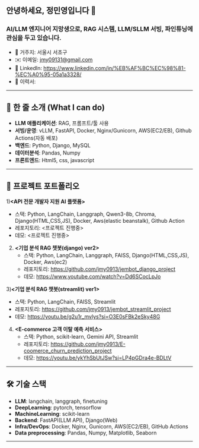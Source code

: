 ## 안녕하세요, **정민영**입니다 👋

### **AI/LLM 엔지니어** 지망생으로, RAG 시스템, LLM/SLLM 서빙, 파인튜닝에 관심을 두고 있습니다.

- 📍 거주지: 서울시 서초구
- ✉️ 이메일: <jmy09131@gmail.com>
- 💼 LinkedIn: <https://www.linkedin.com/in/%EB%AF%BC%EC%98%81-%EC%A0%95-05a1a3328/>
- 📄 이력서:
---

## 🔎 한 줄 소개 (What I can do)
- **LLM 애플리케이션**: RAG, 프롬프트/툴 사용
- **서빙/운영**: vLLM, FastAPI, Docker, Nginx/Gunicorn, AWS(EC2/EB), Github Actions(자동 배포)
- **백엔드**: Python, Django, MySQL
- **데이터분석**: Pandas, Numpy
- **프론트엔드**: Html5, css, javascript

---

## 🚀 프로젝트 포트폴리오

1)**<API 전문 개발자 지원 AI 플랫폼>**  
   - 스택: Python, LangChain, Langgraph, Qwen3-8b, Chroma, Django(HTML,CSS,JS), Docker, Aws(elastic beanstalk), Github Action
   - 레포지토리: <프로젝트 진행중>
   - 데모: <프로젝트 진행중>

2) **<기업 분석 RAG 챗봇(django) ver2>**  
   - 스택: Python, LangChain, Langgraph, FAISS, Django(HTML,CSS,JS), Docker, Aws(ec2)
   - 레포지토리: <https://github.com/jmy0913/jembot_django_project>
   - 데모: <https://www.youtube.com/watch?v=Dd6SCocLpJo> 

3)**<기업 분석 RAG 챗봇(streamlit) ver1>**  
   - 스택: Python, LangChain, FAISS, Streamlit
   - 레포지토리: <https://github.com/jmy0913/jembot_streamlit_project>
   - 데모: <https://youtu.be/g2u1r_mvlys?si=O3E0sFBk2eSky48G>

4) **<E-commerce 고객 이탈 예측 서비스>**  
   - 스택: Python, scikit-learn, Gemini API, Streamlit
   - 레포지토리: <https://github.com/jmy0913/E-coomerce_churn_prediction_project>
   - 데모: <https://youtu.be/ykYhSbUtJSw?si=LP4pGDra4e-BDLtV>

---

## 🛠 기술 스택
- **LLM**: langchain, langgraph, finetuning
- **DeepLearning**: pytorch, tensorflow
- **MachineLearning**: scikit-learn
- **Backend**: FastAPI(LLM API), Django(Web)
- **Infra/DevOps**: Docker, Nginx, Gunicorn, AWS(EC2/EB), GitHub Actions
- **Data preprocessing**: Pandas, Numpy, Matplotlib, Seaborn

---


